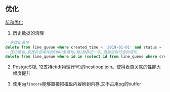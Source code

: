 ## 优化

[坑和优化](https://www.cnblogs.com/zhangeamon/p/8269295.html)

1. 历史数据的清理
```sql
--未优化语句
delete from line_queue where created_time < '2019-01-01' and status = 'deleted';
--优化语句,查找符合条件的5000条语句,每1秒执行一次,直到没有符合的语句
delete from line_queue where id in (select id from line_queue where created_time < '2019-01-01' and status = 'deleted' limit 5000); \watch 1

```

2. PostgreSQL 12支持ctid(物理行号)的nestloop join。使得表自关联的性能大幅度提升

3. 使用`pgfincore`能够直接把磁盘内容刷到内存,又不占用pg的buffer